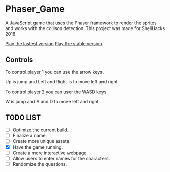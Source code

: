 # Phaser_Game
A JavaScript game that uses the Phaser framework to render the sprites and works with the collison detection. This project was made for ShellHacks 2018.

[Play the lastest version](index.html)
[Play the stable version](https://lucknell.github.io/Phaser_Game/)

## Controls

To control player 1 you can use the arrow keys.

Up is jump and Left and Right is to move left and right.

To control player 2 you can user the WASD keys. 

W is jump and A and D to move left and right.

## TODO LIST

- [ ] Optimize the current build.
- [ ] Finalize a name.
- [ ] Create more unique assets.
- [X] Have the game running.
- [ ] Create a more interactive webpage. 
- [ ] Allow users to enter names for the characters.
- [ ] Randomize the questions.
